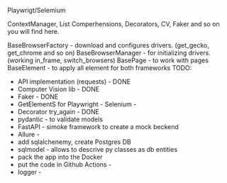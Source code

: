 Playwrigt/Selemium

ContextManager, List Comperhensions, Decorators, CV, Faker and so on you will find here. 


BaseBrowserFactory - download and configures drivers. (get_gecko, get_chrome and so on) 
BaseBrowserManager - for initializing drivers. (working in_frame, switch_browsers)
BasePage - to work with pages
BaseElement - to apply all element for both frameworks
TODO: 
 - API implementation (requests) - DONE
 - Computer Vision lib - DONE
 - Faker - DONE
 - GetElementS for Playwright -  Selenium -
 - Decorator try_again - DONE
 - pydantic - to validate models
 - FastAPI - simoke framework to create a mock beckend
 - Allure - 
 - add sqlalchenemy, create Postgres DB
 - sqlmodel - allows to descrive py classes as db entities
 - pack the app into the Docker
 - put the code in Github Actions -
 - logger -



















































